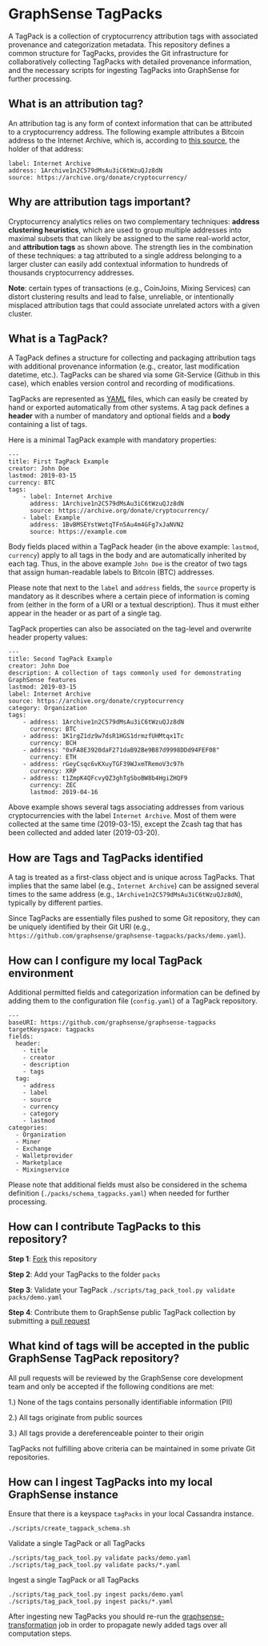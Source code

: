 # GraphSense TagPacks

A TagPack is a collection of cryptocurrency attribution tags with associated
provenance and categorization metadata. This repository defines a common
structure for TagPacks, provides the Git infrastructure for collaboratively
collecting TagPacks with detailed provenance information, and the necessary
scripts for ingesting TagPacks into GraphSense for further processing.

## What is an attribution tag?

An attribution tag is any form of context information that can be attributed to
a cryptocurrency address. The following example attributes a Bitcoin address to
the Internet Archive, which is, according to
[this source](https://archive.org/donate/cryptocurrency/), the holder of that
address:

    label: Internet Archive
    address: 1Archive1n2C579dMsAu3iC6tWzuQJz8dN
    source: https://archive.org/donate/cryptocurrency/

## Why are attribution tags important?

Cryptocurrency analytics relies on two complementary techniques: **address
clustering heuristics**, which are used to group multiple addresses into
maximal subsets that can likely be assigned to the same real-world actor, and
**attribution tags** as shown above. The strength lies in the combination of
these techniques: a tag attributed to a single address belonging to a larger
cluster can easily add contextual information to hundreds of thousands
cryptocurrency addresses.

**Note**: certain types of transactions (e.g., CoinJoins, Mixing Services) can
distort clustering results and lead to false, unreliable, or intentionally
misplaced attribution tags that could associate unrelated actors with a given
cluster.

## What is a TagPack?

A TagPack defines a structure for collecting and packaging attribution tags
with additional provenance information (e.g., creator, last modification
datetime, etc.). TagPacks can be shared via some Git-Service (Github in this
case), which enables version control and recording of modifications.

TagPacks are represented as [YAML](https://yaml.org/) files, which can easily
be created by hand or exported automatically from other systems. A tag pack
defines a **header** with a number of mandatory and optional fields and a
**body** containing a list of tags.

Here is a minimal TagPack example with mandatory properties:

    ---
    title: First TagPack Example
    creator: John Doe
    lastmod: 2019-03-15
    currency: BTC
    tags:
        - label: Internet Archive
          address: 1Archive1n2C579dMsAu3iC6tWzuQJz8dN
          source: https://archive.org/donate/cryptocurrency/
        - label: Example
          address: 1BvBMSEYstWetqTFn5Au4m4GFg7xJaNVN2
          source: https://example.com

Body fields placed within a TagPack header (in the above example: `lastmod`,
`currency`) apply to all tags in the body and are automatically inherited by
each tag. Thus, in the above example `John Doe` is the creator of two tags that
assign human-readable labels to Bitcoin (BTC) addresses.

Please note that next to the `label` and `address` fields, the `source`
property is mandatory as it describes where a certain piece of information is
coming from (either in the form of a URI or a textual description). Thus it
must either appear in the header or as part of a single tag.

TagPack properties can also be associated on the tag-level and overwrite header
property values:

    ---
    title: Second TagPack Example
    creator: John Doe
    description: A collection of tags commonly used for demonstrating GraphSense features
    lastmod: 2019-03-15
    label: Internet Archive
    source: https://archive.org/donate/cryptocurrency
    category: Organization
    tags:
        - address: 1Archive1n2C579dMsAu3iC6tWzuQJz8dN
          currency: BTC
        - address: 1K1rgZ1dz9w7dsR1HGS1drmzfUHMtqx1Tc
          currency: BCH
        - address: "0xFA8E3920daF271daB92Be9B87d9998DDd94FEF08"
          currency: ETH
        - address: rGeyCsqc6vKXuyTGF39WJxmTRemoV3c97h
          currency: XRP
        - address: t1ZmpK4QFcvyQZ3ghTgSboBW8b4HgiZHQF9
          currency: ZEC
          lastmod: 2019-04-16


Above example shows several tags associating addresses from various
cryptocurrencies with the label `Internet Archive`. Most of them were collected
at the same time (2019-03-15), except the Zcash tag that has been collected
and added later (2019-03-20).

## How are Tags and TagPacks identified

A tag is treated as a first-class object and is unique across TagPacks. That
implies that the same label (e.g., `Internet Archive`) can be assigned several
times to the same address (e.g., `1Archive1n2C579dMsAu3iC6tWzuQJz8dN`),
typically by different parties.

Since TagPacks are essentially files pushed to some Git repository, they can be
uniquely identified by their Git URI
(e.g., `https://github.com/graphsense/graphsense-tagpacks/packs/demo.yaml`).

## How can I configure my local TagPack environment

Additional permitted fields and categorization information can be defined by
adding them to the configuration file (`config.yaml`) of a TagPack repository.

    ---
    baseURI: https://github.com/graphsense/graphsense-tagpacks
    targetKeyspace: tagpacks
    fields:
      header:
        - title
        - creator
        - description
        - tags
      tag:
        - address
        - label
        - source
        - currency
        - category
        - lastmod
    categories:
      - Organization
      - Miner
      - Exchange
      - Walletprovider
      - Marketplace
      - Mixingservice


Please note that additional fields must also be considered in the schema
definition (`./packs/schema_tagpacks.yaml`) when needed for further processing.


## How can I contribute TagPacks to this repository?

**Step 1**: [Fork](https://help.github.com/en/articles/fork-a-repo) this repository

**Step 2**: Add your TagPacks to the folder `packs`

**Step 3**: Validate your TagPack `./scripts/tag_pack_tool.py validate packs/demo.yaml`

**Step 4**: Contribute them to GraphSense public TagPack collection by submitting a [pull request](https://help.github.com/en/articles/about-pull-requests)

## What kind of tags will be accepted in the public GraphSense TagPack repository?

All pull requests will be reviewed by the GraphSense core development team and
only be accepted if the following conditions are met:

1.) None of the tags contains personally identifiable information (PII)

2.) All tags originate from public sources

3.) All tags provide a dereferenceable pointer to their origin

TagPacks not fulfilling above criteria can be maintained in some private Git repositories.

## How can I ingest TagPacks into my local GraphSense instance

Ensure that there is a keyspace `tagPacks` in your local Cassandra instance.

    ./scripts/create_tagpack_schema.sh

Validate a single TagPack or all TagPacks

    ./scripts/tag_pack_tool.py validate packs/demo.yaml
    ./scripts/tag_pack_tool.py validate packs/*.yaml

Ingest a single TagPack or all TagPacks

    ./scripts/tag_pack_tool.py ingest packs/demo.yaml
    ./scripts/tag_pack_tool.py ingest packs/*.yaml

After ingesting new TagPacks you should re-run the
[graphsense-transformation](https://github.com/graphsense/graphsense-transformation)
job in order to propagate newly added tags over all computation steps.
